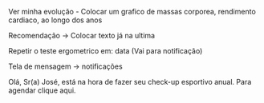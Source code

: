 
Ver minha evolução - Colocar um grafico de massas corporea, rendimento cardiaco, ao longo dos anos


Recomendação -> Colocar texto já na ultima



Repetir o teste ergometrico em: data (Vai para notificação)

Tela de mensagem -> notificações


Olá, Sr(a) José, está na hora de fazer seu check-up esportivo anual. Para agendar clique aqui.